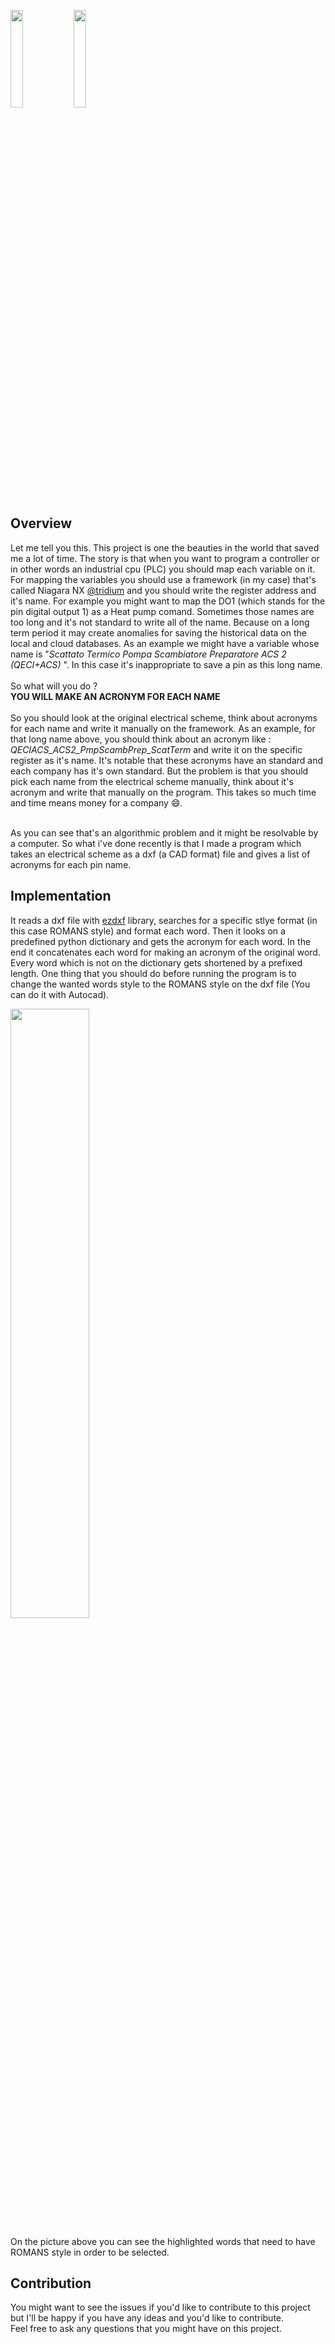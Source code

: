 <img src="https://user-images.githubusercontent.com/52376408/163709688-c3c96f71-a5cb-4c26-8bae-cc79104d2046.png" width="20%" height="20%"><img src="https://user-images.githubusercontent.com/52376408/163709667-57463b29-77f4-44fa-9d34-0915c411be95.png" width="20%" height="20%">


## Overview

Let me tell you this. This project is one the beauties in the world that saved me a lot of time. The story is that when you want to program a controller or in other words an industrial cpu (PLC) you should map each variable on it. For mapping the variables you should use a framework (in my case) that's called Niagara NX [@tridium](https://github.com/tridium) and you should write the register address and it's name. For example you might want to map the DO1 (which stands for the pin digital output 1) as a Heat pump comand. Sometimes those names are too long and it's not standard to write all of the name. Because on a long term period it may create anomalies for saving the historical data on the local and cloud databases. As an example we might have a variable whose name is "<em>Scattato Termico Pompa Scambiatore Preparatore ACS 2  (QECI+ACS) </em>". In this case it's inappropriate to save a pin as this long name.<br><br>
So what will you do ? <br>
<b>YOU WILL MAKE AN ACRONYM FOR EACH NAME</b><br><br>
So you should look at the original electrical scheme, think about acronyms for each name and write it manually on the framework. As an example, for that long name above, you should think about an acronym like : <em>QECIACS_ACS2_PmpScambPrep_ScatTerm</em> and write it on the specific register as it's name. It's notable that these acronyms have an standard and each company has it's own standard. But the problem is that you should pick each name from the electrical scheme manually, think about it's acronym and write that manually on the program. This takes so much time and time means money for a company 😄. <br><br>

As you can see that's an algorithmic problem and it might be resolvable by a computer. So what i've done recently is that I made a program which takes an electrical scheme as a dxf (a CAD format) file and gives a list of acronyms for each pin name.

## Implementation

It reads a dxf file with [ezdxf](https://github.com/mozman/ezdxf) library, searches for a specific stlye format (in this case ROMANS style) and format each word. Then it looks on a predefined python dictionary and gets the acronym for each word. In the end it concatenates each word for making an acronym of the original word. Every word which is not on the dictionary gets shortened by a prefixed length. One thing that you should do before running the program is to change the wanted words style to the ROMANS style on the dxf file (You can do it with Autocad).

<img src="https://user-images.githubusercontent.com/52376408/163709718-c3b48103-0434-4fe6-a2bc-83decb473921.png" width="50%" height="50%">

On the picture above you can see the highlighted words that need to have ROMANS style in order to be selected.

## Contribution

You might want to see the issues if you'd like to contribute to this project but I'll be happy if you have any ideas and you'd like to contribute.<br>
Feel free to ask any questions that you might have on this project.
